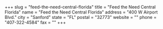+++
slug = "feed-the-need-central-florida"
title = "Feed the Need Central Florida"
name = "Feed the Need Central Florida"
address = "400 W Airport Blvd."
city = "Sanford"
state = "FL"
postal = "32773"
website = ""
phone = "407-322-4584"
fax = ""
+++
